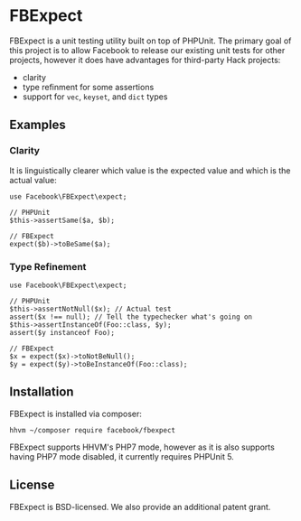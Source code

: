 # FBExpect

FBExpect is a unit testing utility built on top of PHPUnit. The primary goal of
this project is to allow Facebook to release our existing unit tests for other
projects, however it does have advantages for third-party Hack projects:

 - clarity
 - type refinment for some assertions
 - support for `vec`, `keyset`, and `dict` types

## Examples

### Clarity

It is linguistically clearer which value is the expected value and which is the
actual value:

```Hack
use Facebook\FBExpect\expect;

// PHPUnit
$this->assertSame($a, $b);

// FBExpect
expect($b)->toBeSame($a);
```

### Type Refinement

```Hack
use Facebook\FBExpect\expect;

// PHPUnit
$this->assertNotNull($x); // Actual test
assert($x !== null); // Tell the typechecker what's going on
$this->assertInstanceOf(Foo::class, $y);
assert($y instanceof Foo);

// FBExpect
$x = expect($x)->toNotBeNull();
$y = expect($y)->toBeInstanceOf(Foo::class);
```

## Installation

FBExpect is installed via composer:

```
hhvm ~/composer require facebook/fbexpect
```

FBExpect supports HHVM's PHP7 mode, however as it is also supports
having PHP7 mode disabled, it currently requires PHPUnit 5.

## License

FBExpect is BSD-licensed. We also provide an additional patent grant.
